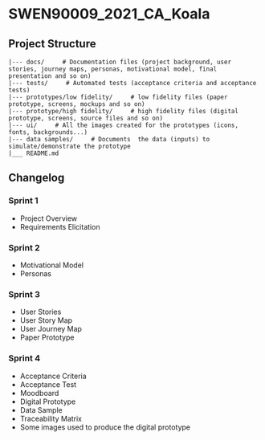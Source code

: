 # SWEN90009_2021_CA_Koala
## Project Structure
```
|--- docs/     # Documentation files (project background, user stories, journey maps, personas, motivational model, final presentation and so on)
|--- tests/     # Automated tests (acceptance criteria and acceptance tests)
|--- prototypes/low fidelity/     # low fidelity files (paper prototype, screens, mockups and so on)
|--- prototype/high fidelity/     # high fidelity files (digital prototype, screens, source files and so on)
|--- ui/     # All the images created for the prototypes (icons, fonts, backgrounds...)
|--- data samples/     # Documents  the data (inputs) to simulate/demonstrate the prototype
|___ README.md
```

## Changelog
### Sprint 1
- Project Overview
- Requirements Elicitation
### Sprint 2
- Motivational Model
- Personas
### Sprint 3
- User Stories
- User Story Map
- User Journey Map
- Paper Prototype
### Sprint 4
- Acceptance Criteria
- Acceptance Test
- Moodboard
- Digital Prototype
- Data Sample
- Traceability Matrix
- Some images used to produce the digital prototype
